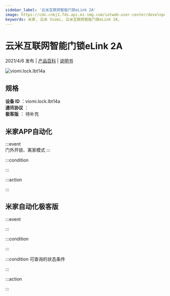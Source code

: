 ```yaml
---
sidebar_label: '云米互联网智能门锁eLink 2A'
image: https://cdn.cnbj1.fds.api.mi-img.com/iotweb-user-center/developer_1679047905058yhqksWuy.png?GalaxyAccessKeyId=AKVGLQWBOVIRQ3XLEW&Expires=9223372036854775807&Signature=TmdmJlQb0HkiHH6oJqQr4Lnc5kk=
keywords: 米家, 云米 Viomi, 云米互联网智能门锁eLink 2A, 
---
```

# 云米互联网智能门锁eLink 2A

2021/4/6 发布 | [产品百科](https://home.mi.com/webapp/content/baike/product/index.html?model=viomi.lock.lbt14a/) | [说明书](https://home.mi.com/views/introduction.html?model=viomi.lock.lbt14a&region=cn)

![viomi.lock.lbt14a](https://cdn.cnbj1.fds.api.mi-img.com/iotweb-user-center/developer_1679047905058yhqksWuy.png?GalaxyAccessKeyId=AKVGLQWBOVIRQ3XLEW&Expires=9223372036854775807&Signature=TmdmJlQb0HkiHH6oJqQr4Lnc5kk=)

## 规格  
> 
**设备 ID** ：viomi.lock.lbt14a  
**通讯协议** ：  
**极客版**  ： 待补充 


## 米家APP自动化  

:::event  
门外开锁、离家模式
:::

:::condition  

:::

:::action   

:::

## 米家自动化极客版  

:::event  

:::

:::condition  

:::

:::condition 可查询的状态条件  

:::

:::action  

:::

        
